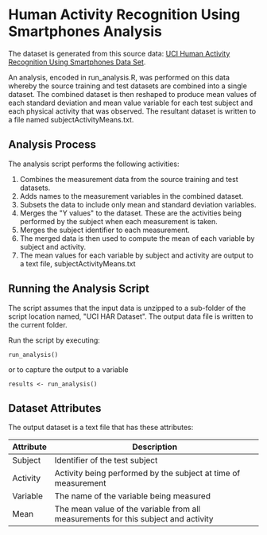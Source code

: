  Human Activity Recognition Using Smartphones Analysis
========================================================

The dataset is generated from this source data:  [UCI Human Activity Recognition Using Smartphones Data Set](http://archive.ics.uci.edu/ml/datasets/Human+Activity+Recognition+Using+Smartphones).

An analysis, encoded in run_analysis.R, was performed on this data whereby the source training and test datasets are combined into a single dataset.  The combined dataset is then reshaped to produce mean values of each standard deviation and mean value variable for each test subject and each physical activity that was observed.  The resultant dataset is written to a file named subjectActivityMeans.txt.

## Analysis Process
The analysis script performs the following activities:

1.  Combines the measurement data from the source training and test datasets.
2.  Adds names to the measurement variables in the combined dataset.
3.  Subsets the data to include only mean and standard deviation variables.
4.  Merges the "Y values" to the dataset.  These are the activities being performed by the subject when each measurement is taken.
5.  Merges the subject identifier to each measurement.
6.  The merged data is then used to compute the mean of each variable by subject and activity.
7.  The mean values for each variable by subject and activity are output to a text file, subjectActivityMeans.txt

## Running the Analysis Script
The script assumes that the input data is unzipped to a sub-folder of the script location named, "UCI HAR Dataset".  The output data file is written to the current folder.

Run the script by executing:
```{r}
run_analysis()
```

or to capture the output to a variable
```{r}
results <- run_analysis()
```

## Dataset Attributes
The output dataset is a text file that has these attributes:

| Attribute     | Description    | 
| --------|---------|
| Subject  | Identifier of the test subject   | 
| Activity | Activity being performed by the subject at time of measurement | 
| Variable | The name of the variable being measured  | 
| Mean | The mean value of the variable from all measurements for this subject and activity | 



